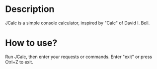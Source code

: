 # Description
JCalc is a simple console calculator, inspired by "Calc" of David I. Bell.

# How to use?
Run JCalc, then enter your requests or commands. Enter "exit" or press Ctrl+Z to exit.